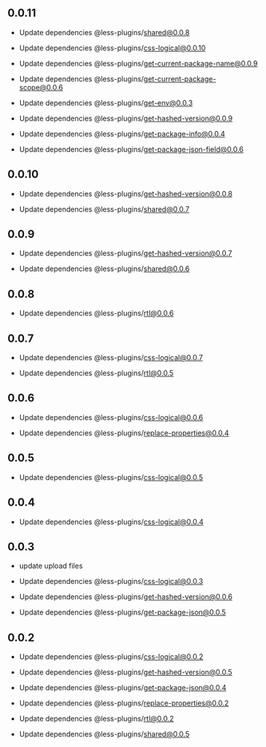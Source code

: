 ## 0.0.11

- Update dependencies @less-plugins/shared@0.0.8

- Update dependencies @less-plugins/css-logical@0.0.10

- Update dependencies @less-plugins/get-current-package-name@0.0.9

- Update dependencies @less-plugins/get-current-package-scope@0.0.6

- Update dependencies @less-plugins/get-env@0.0.3

- Update dependencies @less-plugins/get-hashed-version@0.0.9

- Update dependencies @less-plugins/get-package-info@0.0.4

- Update dependencies @less-plugins/get-package-json-field@0.0.6

## 0.0.10

- Update dependencies @less-plugins/get-hashed-version@0.0.8

- Update dependencies @less-plugins/shared@0.0.7

## 0.0.9

- Update dependencies @less-plugins/get-hashed-version@0.0.7

- Update dependencies @less-plugins/shared@0.0.6

## 0.0.8

- Update dependencies @less-plugins/rtl@0.0.6

## 0.0.7

- Update dependencies @less-plugins/css-logical@0.0.7

- Update dependencies @less-plugins/rtl@0.0.5

## 0.0.6

- Update dependencies @less-plugins/css-logical@0.0.6

- Update dependencies @less-plugins/replace-properties@0.0.4

## 0.0.5

- Update dependencies @less-plugins/css-logical@0.0.5

## 0.0.4

- Update dependencies @less-plugins/css-logical@0.0.4

## 0.0.3

- update upload files

- Update dependencies @less-plugins/css-logical@0.0.3

- Update dependencies @less-plugins/get-hashed-version@0.0.6

- Update dependencies @less-plugins/get-package-json@0.0.5

## 0.0.2

- Update dependencies @less-plugins/css-logical@0.0.2

- Update dependencies @less-plugins/get-hashed-version@0.0.5

- Update dependencies @less-plugins/get-package-json@0.0.4

- Update dependencies @less-plugins/replace-properties@0.0.2

- Update dependencies @less-plugins/rtl@0.0.2

- Update dependencies @less-plugins/shared@0.0.5


